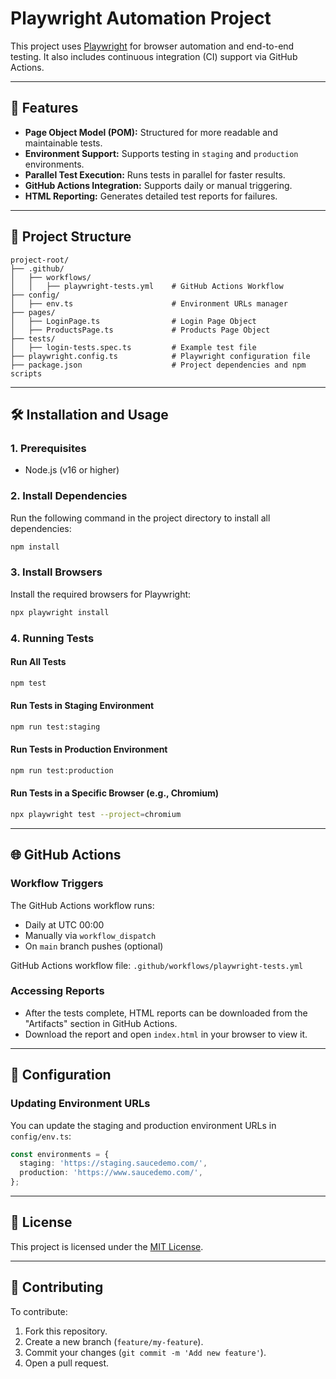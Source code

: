 # Playwright Automation Project

This project uses [Playwright](https://playwright.dev/) for browser automation and end-to-end testing. It also includes continuous integration (CI) support via GitHub Actions.

---

## 🚀 Features

- **Page Object Model (POM):** Structured for more readable and maintainable tests.
- **Environment Support:** Supports testing in `staging` and `production` environments.
- **Parallel Test Execution:** Runs tests in parallel for faster results.
- **GitHub Actions Integration:** Supports daily or manual triggering.
- **HTML Reporting:** Generates detailed test reports for failures.

---

## 📂 Project Structure

```
project-root/
├── .github/
│   ├── workflows/
│   │   ├── playwright-tests.yml    # GitHub Actions Workflow
├── config/
│   ├── env.ts                      # Environment URLs manager
├── pages/
│   ├── LoginPage.ts                # Login Page Object
│   ├── ProductsPage.ts             # Products Page Object
├── tests/
│   ├── login-tests.spec.ts         # Example test file
├── playwright.config.ts            # Playwright configuration file
├── package.json                    # Project dependencies and npm scripts
```

---

## 🛠️ Installation and Usage

### 1. Prerequisites
- Node.js (v16 or higher)

### 2. Install Dependencies
Run the following command in the project directory to install all dependencies:
```bash
npm install
```

### 3. Install Browsers
Install the required browsers for Playwright:
```bash
npx playwright install
```

### 4. Running Tests

#### Run All Tests
```bash
npm test
```

#### Run Tests in Staging Environment
```bash
npm run test:staging
```

#### Run Tests in Production Environment
```bash
npm run test:production
```

#### Run Tests in a Specific Browser (e.g., Chromium)
```bash
npx playwright test --project=chromium
```

---

## 🌐 GitHub Actions

### Workflow Triggers
The GitHub Actions workflow runs:
- Daily at UTC 00:00
- Manually via `workflow_dispatch`
- On `main` branch pushes (optional)

GitHub Actions workflow file: `.github/workflows/playwright-tests.yml`

### Accessing Reports
- After the tests complete, HTML reports can be downloaded from the "Artifacts" section in GitHub Actions.
- Download the report and open `index.html` in your browser to view it.

---

## 🔧 Configuration

### Updating Environment URLs
You can update the staging and production environment URLs in `config/env.ts`:
```typescript
const environments = {
  staging: 'https://staging.saucedemo.com/',
  production: 'https://www.saucedemo.com/',
};
```

---

## 📜 License

This project is licensed under the [MIT License](LICENSE).

---

## 🤝 Contributing

To contribute:
1. Fork this repository.
2. Create a new branch (`feature/my-feature`).
3. Commit your changes (`git commit -m 'Add new feature'`).
4. Open a pull request.
